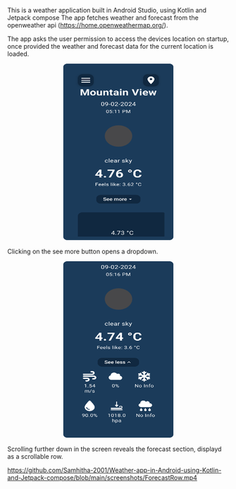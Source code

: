 This is a weather application built in Android Studio, using Kotlin and Jetpack compose
The app fetches weather and forecast from the openweather api (https://home.openweathermap.org/).

The app asks the user permission to access the devices location on  startup, once provided the weather and forecast data for the current location is loaded.

<p align="center">
  <img src="https://github.com/Samhitha-2001/Weather-app-in-Android-using-Kotlin-and-Jetpack-compose/blob/main/screenshots/First%20screen.png" width="250" height="400" />
</p>

Clicking on the see more button opens a dropdown.

<p align="center">
  <img src="https://github.com/Samhitha-2001/Weather-app-in-Android-using-Kotlin-and-Jetpack-compose/blob/main/screenshots/See%20more%20weather.png" width="250" height="400" />
</p>

Scrolling further down in the screen reveals the forecast section, displayd as a scrollable row.

https://github.com/Samhitha-2001/Weather-app-in-Android-using-Kotlin-and-Jetpack-compose/blob/main/screenshots/ForecastRow.mp4
